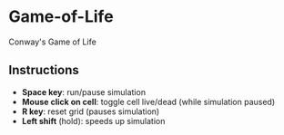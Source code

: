 # Game-of-Life
Conway's Game of Life

## Instructions
- **Space key**: run/pause simulation
- **Mouse click on cell**: toggle cell live/dead (while simulation paused)
- **R key**: reset grid (pauses simulation)
- **Left shift** (hold): speeds up simulation
